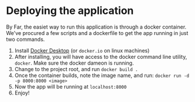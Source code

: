 # Deploying the application
By Far, the easiet way to run this application is through a docker container. 
We've procured a few scripts and a dockerfile to get the app running in just two commands.

1. Install [Docker Desktop](https://www.docker.com/products/docker-desktop) (or `docker.io` on linux machines)
2. After installing, you will have access to the docker command line utility, `docker`. Make sure the docker dameon is running.
3. Change to the project root, and run `docker build .`
4. Once the container builds, note the image name, and run: `docker run -d -p 8000:8000 <image>`
5. Now the app will be running at `localhost:8000`
6. Enjoy!

